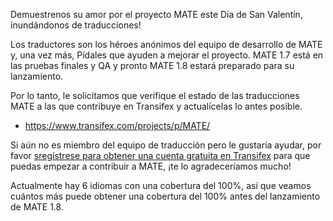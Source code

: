 <!--
.. description:
.. tags: News,i18n
.. date: 2014/02/14 12:51:31
.. title: MATE translation contributions requested
.. slug: 2014-02-14-mate-translation-contributions-requested
.. author: Martin Wimpress
-->

Demuestrenos su amor por el proyecto MATE este Día de San Valentín, inundándonos de traducciones!

Los traductores son los héroes anónimos del equipo de desarrollo de MATE y, una vez más,
Pídales que ayuden a mejorar el proyecto. MATE 1.7 está en las pruebas finales
y QA y pronto MATE 1.8 estará preparado para su lanzamiento.

Por lo tanto, le solicitamos que verifique el estado de las traducciones MATE a las que
contribuye en Transifex y actualícelas lo antes posible.

  * <https://www.transifex.com/projects/p/MATE/>

Si aún no es miembro del equipo de traducción pero le gustaría ayudar, por favor
[sregístrese para obtener una cuenta gratuita en Transifex](https://www.transifex.com/signup/contributor/)
para que puedas empezar a contribuir a MATE, ¡te lo agradeceríamos mucho!

Actualmente hay 6 idiomas con una cobertura del 100%, así que veamos cuántos más
puede obtener una cobertura del 100% antes del lanzamiento de MATE 1.8.

